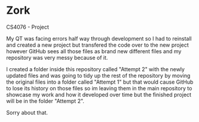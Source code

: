 # Zork
CS4076 - Project

My QT was facing errors half way through development so I had to reinstall and created a new project but transfered the code over to the new project however GitHub sees all those files as brand new different files and my repository was very messy because of it.

I created a folder inside this repository called "Attempt 2" with the newly updated files and was going to tidy up the rest of the repository by moving the original files into a folder called "Attempt 1" but that would cause GitHub to lose its history on those files so im leaving them in the main repository to showcase my work and how it developed over time but the finished project will be in the folder "Attempt 2".

Sorry about that.

